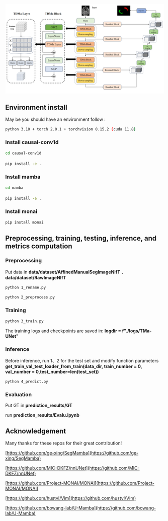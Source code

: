 


![图片描述](TMa_UNet.png)

## Environment install
May be you should have an environment follow :

```bash
python 3.10 + torch 2.0.1 + torchvision 0.15.2 (cuda 11.8)
```

### Install causal-conv1d

```bash
cd causal-conv1d

pip install -e .
```

### Install mamba

```bash
cd mamba

pip install -e .
```

### Install monai 

```bash
pip install monai
```

## Preprocessing, training, testing, inference, and metrics computation

### Preprocessing
Put data in **data/dataset/AffinedManualSegImageNIfT** 、 **data/dataset/RawImageNIfT**

```bash 
python 1_rename.py
```

```bash
python 2_preprocess.py
```

### Training 

```bash 
python 3_train.py
```

The training logs and checkpoints are saved in: **logdir = f"./logs/TMa-UNet"**

### Inference 

Before inference, run 1、2 for the test set and modify function parameters **get_train_val_test_loader_from_train(data_dir, train_number = 0, val_number = 0,test_number=len(test_set))**

```bash 
python 4_predict.py
```

### Evaluation

Put GT in  **prediction_results/GT**

run **prediction_results/Evalu.ipynb**


## Acknowledgement
Many thanks for these repos for their great contribution!

[https://github.com/ge-xing/SegMamba](https://github.com/ge-xing/SegMamba)

[https://github.com/MIC-DKFZ/nnUNet](https://github.com/MIC-DKFZ/nnUNet)

[https://github.com/Project-MONAI/MONAI](https://github.com/Project-MONAI/MONAI)

[https://github.com/hustvl/Vim](https://github.com/hustvl/Vim)

[https://github.com/bowang-lab/U-Mamba](https://github.com/bowang-lab/U-Mamba)
